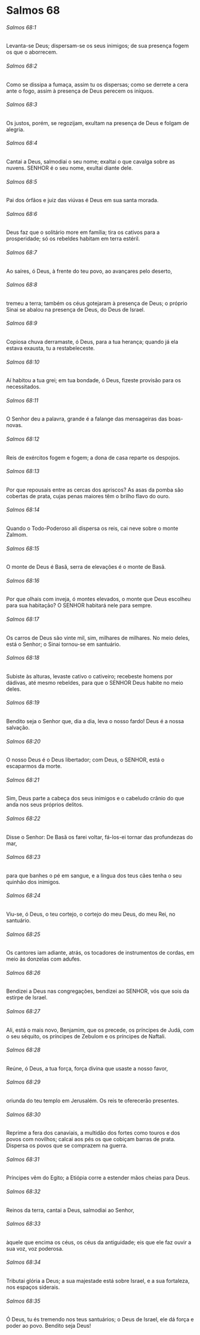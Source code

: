 # Salmos 68

###### Salmos 68:1

Levanta-se Deus; dispersam-se os seus inimigos; de sua presença fogem os que o aborrecem.

###### Salmos 68:2

Como se dissipa a fumaça, assim tu os dispersas; como se derrete a cera ante o fogo, assim à presença de Deus perecem os iníquos.

###### Salmos 68:3

Os justos, porém, se regozijam, exultam na presença de Deus e folgam de alegria.

###### Salmos 68:4

Cantai a Deus, salmodiai o seu nome; exaltai o que cavalga sobre as nuvens. SENHOR é o seu nome, exultai diante dele.

###### Salmos 68:5

Pai dos órfãos e juiz das viúvas é Deus em sua santa morada.

###### Salmos 68:6

Deus faz que o solitário more em família; tira os cativos para a prosperidade; só os rebeldes habitam em terra estéril.

###### Salmos 68:7

Ao saíres, ó Deus, à frente do teu povo, ao avançares pelo deserto,

###### Salmos 68:8

tremeu a terra; também os céus gotejaram à presença de Deus; o próprio Sinai se abalou na presença de Deus, do Deus de Israel.

###### Salmos 68:9

Copiosa chuva derramaste, ó Deus, para a tua herança; quando já ela estava exausta, tu a restabeleceste.

###### Salmos 68:10

Aí habitou a tua grei; em tua bondade, ó Deus, fizeste provisão para os necessitados.

###### Salmos 68:11

O Senhor deu a palavra, grande é a falange das mensageiras das boas-novas.

###### Salmos 68:12

Reis de exércitos fogem e fogem; a dona de casa reparte os despojos.

###### Salmos 68:13

Por que repousais entre as cercas dos apriscos? As asas da pomba são cobertas de prata, cujas penas maiores têm o brilho flavo do ouro.

###### Salmos 68:14

Quando o Todo-Poderoso ali dispersa os reis, cai neve sobre o monte Zalmom.

###### Salmos 68:15

O monte de Deus é Basã, serra de elevações é o monte de Basã.

###### Salmos 68:16

Por que olhais com inveja, ó montes elevados, o monte que Deus escolheu para sua habitação? O SENHOR habitará nele para sempre.

###### Salmos 68:17

Os carros de Deus são vinte mil, sim, milhares de milhares. No meio deles, está o Senhor; o Sinai tornou-se em santuário.

###### Salmos 68:18

Subiste às alturas, levaste cativo o cativeiro; recebeste homens por dádivas, até mesmo rebeldes, para que o SENHOR Deus habite no meio deles.

###### Salmos 68:19

Bendito seja o Senhor que, dia a dia, leva o nosso fardo! Deus é a nossa salvação.

###### Salmos 68:20

O nosso Deus é o Deus libertador; com Deus, o SENHOR, está o escaparmos da morte.

###### Salmos 68:21

Sim, Deus parte a cabeça dos seus inimigos e o cabeludo crânio do que anda nos seus próprios delitos.

###### Salmos 68:22

Disse o Senhor: De Basã os farei voltar, fá-los-ei tornar das profundezas do mar,

###### Salmos 68:23

para que banhes o pé em sangue, e a língua dos teus cães tenha o seu quinhão dos inimigos.

###### Salmos 68:24

Viu-se, ó Deus, o teu cortejo, o cortejo do meu Deus, do meu Rei, no santuário.

###### Salmos 68:25

Os cantores iam adiante, atrás, os tocadores de instrumentos de cordas, em meio às donzelas com adufes.

###### Salmos 68:26

Bendizei a Deus nas congregações, bendizei ao SENHOR, vós que sois da estirpe de Israel.

###### Salmos 68:27

Ali, está o mais novo, Benjamim, que os precede, os príncipes de Judá, com o seu séquito, os príncipes de Zebulom e os príncipes de Naftali.

###### Salmos 68:28

Reúne, ó Deus, a tua força, força divina que usaste a nosso favor,

###### Salmos 68:29

oriunda do teu templo em Jerusalém. Os reis te oferecerão presentes.

###### Salmos 68:30

Reprime a fera dos canaviais, a multidão dos fortes como touros e dos povos com novilhos; calcai aos pés os que cobiçam barras de prata. Dispersa os povos que se comprazem na guerra.

###### Salmos 68:31

Príncipes vêm do Egito; a Etiópia corre a estender mãos cheias para Deus.

###### Salmos 68:32

Reinos da terra, cantai a Deus, salmodiai ao Senhor,

###### Salmos 68:33

àquele que encima os céus, os céus da antiguidade; eis que ele faz ouvir a sua voz, voz poderosa.

###### Salmos 68:34

Tributai glória a Deus; a sua majestade está sobre Israel, e a sua fortaleza, nos espaços siderais.

###### Salmos 68:35

Ó Deus, tu és tremendo nos teus santuários; o Deus de Israel, ele dá força e poder ao povo. Bendito seja Deus!

